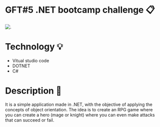 # GFT#5 .NET bootcamp challenge 📋

![.](https://hermes.digitalinnovation.one/tracks/d56e8e67-ecee-4aba-82ce-71419ece002c.png)

# Technology 💡
- Vitual studio code
- DOTNET
- C#
# Description 📣
It is a simple application made in .NET, with the objective of applying the concepts of object orientation. The idea is to create an RPG game where you can create a hero (mage or knight) where you can even make attacks that can succeed or fail.


